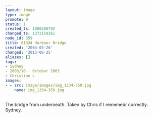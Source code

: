 ```yaml
---
layout: image
type: image
promote: 0
status: 1
created_ts: 1080280792
changed_ts: 1372159361
node_id: 359
title: 01334 Harbour Bridge
created: '2004-03-26'
changed: '2013-06-25'
aliases: []
tags:
- Sydney
- 2003/10 - October 2003
- Christine L
images:
- - src: image/images/img_1334-359.jpg
    name: img_1334-359.jpg
---
```

The bridge from underneath.  Taken by Chris if I rememebr correctly.  Sydney.
